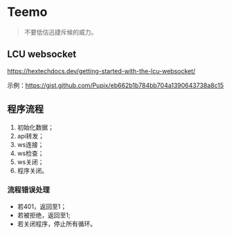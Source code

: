 # Teemo
> 不要低估迅捷斥候的威力。

## LCU websocket
https://hextechdocs.dev/getting-started-with-the-lcu-websocket/

示例：https://gist.github.com/Pupix/eb662b1b784bb704a1390643738a8c15

## 程序流程
1. 初始化数据；
2. api转发；
3. ws连接；
4. ws检查；
5. ws关闭；
6. 程序关闭。

### 流程错误处理
- 若401，返回至1；
- 若被拒绝，返回至1;
- 若关闭程序，停止所有循环。